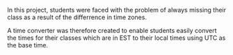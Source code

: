 In this project, students were faced with the problem of always missing their class as a result of the differrence in time zones.

A time converter was therefore created to enable students easily convert the times for their classes which are in EST to their local times using UTC as the base time.

